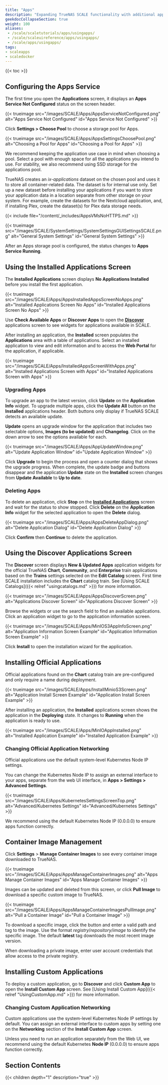 ```yaml
---
title: "Apps"
description: "Expanding TrueNAS SCALE functionality with additional applications."
geekdocCollapseSection: true
weight: 100
aliases:
 - /scale/scaletutorials/apps/usingapps/
 - /scale/scaleuireference/apps/usingapps/
 - /scale/apps/usingapps/
tags:
- scaleapps
- scaledocker
---
```


{{< toc >}}

## Configuring the Apps Service

The first time you open the **Applications** screen, it displays an <i class="fa fa-cog" aria-hidden="true"></i> **Apps Service Not Configured** status on the screen header.

{{< trueimage src="/images/SCALE/Apps/AppsServiceNotConfigured.png" alt="Apps Service Not Configured" id="Apps Service Not Configured" >}}

Click **Settings > Choose Pool** to choose a storage pool for Apps.

{{< trueimage src="/images/SCALE/Apps/AppsSettingsChoosePool.png" alt="Choosing a Pool for Apps" id="Choosing a Pool for Apps" >}}

We recommend keeping the application use case in mind when choosing a pool.
Select a pool with enough space for all the applications you intend to use.
For stability, we also recommend using SSD storage for the applications pool.

TrueNAS creates an *ix-applications* dataset on the chosen pool and uses it to store all container-related data.
The dataset is for internal use only.
Set up a new dataset before installing your applications if you want to store your application data in a location separate from other storage on your system.
For example, create the datasets for the Nextcloud application, and, if installing Plex, create the dataset(s) for Plex data storage needs.

{{< include file="/content/_includes/AppsVMsNoHTTPS.md" >}}

{{< trueimage src="/images/SCALE/SystemSettings/SystemSettingsGUISettingsSCALE.png" alt="General System Settings" id="General System Settings" >}}

After an Apps storage pool is configured, the status changes to <span class="iconify" data-icon="mdi:check-circle" color=#71BF44></span> **Apps Service Running**.

## Using the Installed Applications Screen

The **Installed Applications** screen displays **No Applications Installed** before you install the first application.

{{< trueimage src="/images/SCALE/Apps/AppsInstalledAppsScreenNoApps.png" alt="Installed Applications Screen No Apps" id="Installed Applications Screen No Apps" >}}

Use **Check Available Apps** or **Discover Apps** to open the **[Discover](#using-the-discover-applications-screen)** applications screen to see widgets for applications available in SCALE.

After installing an application, the **Installed** screen populates the **Applications** area with a table of applications.
Select an installed application to view and edit information and to access the **Web Portal** for the application, if applicable.

{{< trueimage src="/images/SCALE/Apps/InstalledAppsScreenWithApps.png" alt="Installed Applications Screen with Apps" id="Installed Applications Screen with Apps" >}}

### Upgrading Apps

To upgrade an app to the latest version, click **Update** on the **Application Info** widget.
To upgrade multiple apps, click the **Update All** button on the **Installed** applications header.
Both buttons only display if TrueNAS SCALE detects an available update.

**Update** opens an upgrade window for the application that includes two selectable options, **Images (to be updated)** and **Changelog**.
Click on the down arrow to see the options available for each.

{{< trueimage src="/images/SCALE/Apps/AppUpdateWindow.png" alt="Update Application Window" id="Update Application Window" >}}

Click **Upgrade** to begin the process and open a counter dialog that shows the upgrade progress.
When complete, the update badge and buttons disappear and the application **Update** state on the **Installed** screen changes from **Update Available** to **Up to date**.

### Deleting Apps

To delete an application, click <i class="fa fa-stop" aria-hidden="true"></i> **Stop** on the [**Installed Applications**](#using-the-installed-applications-screen) screen and wait for the status to show stopped.
Click **Delete** on the **Application Info** widget for the selected application to open the **Delete** dialog.

{{< trueimage src="/images/SCALE/Apps/AppsDeleteAppDialog.png" alt="Delete Application Dialog" id="Delete Application Dialog" >}}

Click **Confirm** then **Continue** to delete the application.

## Using the Discover Applications Screen

The **Discover** screen displays **New & Updated Apps** application widgets for the official TrueNAS **Chart**, **Community**, and **Enterprise** train applications based on the **Trains** settings selected on the **Edit Catalog** screen.
First time SCALE installation includes the **Chart** catalog train.
See [Using SCALE Catalogs]({{< relref "usingcatalogs.md" >}}) for more information.

{{< trueimage src="/images/SCALE/Apps/AppsDiscoverScreen.png" alt="Applications Discover Screen" id="Applications Discover Screen" >}}

Browse the widgets or use the search field to find an available applications.
Click an application widget to go to the application information screen.

{{< trueimage src="/images/SCALE/Apps/MinIOS3AppInfoScreen.png" alt="Application Information Screen Example" id="Application Information Screen Example" >}}

Click **Install** to open the installation wizard for the application.

## Installing Official Applications

Official applications found on the **Chart** catalog train are pre-configured and only require a name during deployment.

{{< trueimage src="/images/SCALE/Apps/InstallMinioS3Screen.png" alt="Application Install Screen Example" id="Application Install Screen Example" >}}

After installing an application, the **Installed** applications screen shows the application in the **Deploying** state.
It changes to **Running** when the application is ready to use.

{{< trueimage src="/images/SCALE/Apps/MinIOAppInstalled.png" alt="Installed Application Example" id="Installed Application Example" >}}

### Changing Official Application Networking

Official applications use the default system-level Kubernetes Node IP settings.

You can change the Kubernetes Node IP to assign an external interface to your apps, separate from the web UI interface, in **Apps > Settings > Advanced Settings**.

{{< trueimage src="/images/SCALE/Apps/KubernetesSettingsScreenTop.png" alt="Advanced/Kubernetes Settings" id="Advanced/Kubernetes Settings" >}}

We recommend using the default Kubernetes Node IP (0.0.0.0) to ensure apps function correctly.

## Container Image Management

Click **Settings** > **Manage Container Images** to see every container image downloaded to TrueNAS.

{{< trueimage src="/images/SCALE/Apps/AppsManageContainerImages.png" alt="Apps Manage Container Images" id="Apps Manage Container Images" >}}

Images can be updated and deleted from this screen, or click **Pull Image** to download a specific custom image to TrueNAS.

{{< trueimage src="/images/SCALE/Apps/AppsManageContainerImagesPullImage.png" alt="Pull a Container Image" id="Pull a Container Image" >}}

To download a specific image, click the button and enter a valid path and tag to the image.
Use the format *registry*/*repository*/*image* to identify the specific image.
The default **latest** tag downloads the most recent image version.

When downloading a private image, enter user account credentials that allow access to the private registry.

## Installing Custom Applications

To deploy a custom application, go to **Discover** and click **Custom App** to open the **Install Custom App** screen.
See [Using Install Custom App]({{< relref "UsingCustomApp.md" >}}) for more information.

### Changing Custom Application Networking

Custom applications use the system-level Kubernetes Node IP settings by default.
You can assign an external interface to custom apps by setting one on the **Networking** section of the **Install Custom App** screen.

Unless you need to run an application separately from the Web UI, we recommend using the default Kubernetes **Node IP** (0.0.0.0) to ensure apps function correctly.

## Section Contents

{{< children depth="1" description="true" >}}
